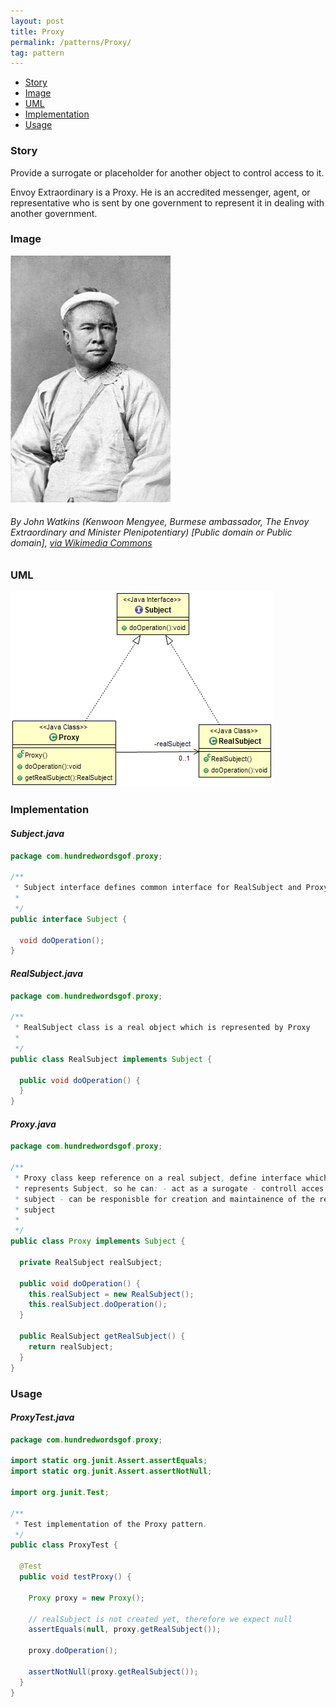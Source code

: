 ```yaml
---
layout: post
title: Proxy
permalink: /patterns/Proxy/
tag: pattern
---
```


* [Story](#Story)
* [Image](#Image)
* [UML](#UML)
* [Implementation](#Implementation)
* [Usage](#Usage)


###  <a id="Story"></a>Story 

Provide a surrogate or placeholder for another object to control access to it.

Envoy Extraordinary is a Proxy. 
He is an accredited messenger, agent, or representative who is sent by one government to represent it in dealing with another government.





###  <a id="Image"></a>Image 


![alt text](/assets/img/image/proxy.jpg "The Envoy Extraordinary")  
###### By John Watkins (Kenwoon Mengyee, Burmese ambassador, The Envoy Extraordinary and Minister Plenipotentiary) [Public domain or Public domain], <a href="https://commons.wikimedia.org/wiki/File%3AKinwun_Mingyi.jpg">via Wikimedia Commons</a>



###  <a id="UML"></a>UML 
[![](/assets/img/uml/proxy.png)](/assets/img/uml/proxy.png)

###  <a id="Implementation"></a>Implementation 

#### *Subject.java* 
```java 
package com.hundredwordsgof.proxy;

/**
 * Subject interface defines common interface for RealSubject and Proxy
 * 
 */
public interface Subject {

  void doOperation();
}
```

#### *RealSubject.java* 
```java 
package com.hundredwordsgof.proxy;

/**
 * RealSubject class is a real object which is represented by Proxy
 * 
 */
public class RealSubject implements Subject {

  public void doOperation() {
  }
}
```

#### *Proxy.java* 
```java 
package com.hundredwordsgof.proxy;

/**
 * Proxy class keep reference on a real subject, define interface which
 * represents Subject, so he can: - act as a surogate - controll acces to real
 * subject - can be responisble for creation and maintainence of the real
 * subject
 * 
 */
public class Proxy implements Subject {

  private RealSubject realSubject;

  public void doOperation() {
    this.realSubject = new RealSubject();
    this.realSubject.doOperation();
  }

  public RealSubject getRealSubject() {
    return realSubject;
  }
}
```

###  <a id="Usage"></a>Usage 

#### *ProxyTest.java* 
```java 
package com.hundredwordsgof.proxy;

import static org.junit.Assert.assertEquals;
import static org.junit.Assert.assertNotNull;

import org.junit.Test;

/**
 * Test implementation of the Proxy pattern.
 */
public class ProxyTest {

  @Test
  public void testProxy() {

    Proxy proxy = new Proxy();

    // realSubject is not created yet, therefore we expect null
    assertEquals(null, proxy.getRealSubject());

    proxy.doOperation();

    assertNotNull(proxy.getRealSubject());
  }
}
```

